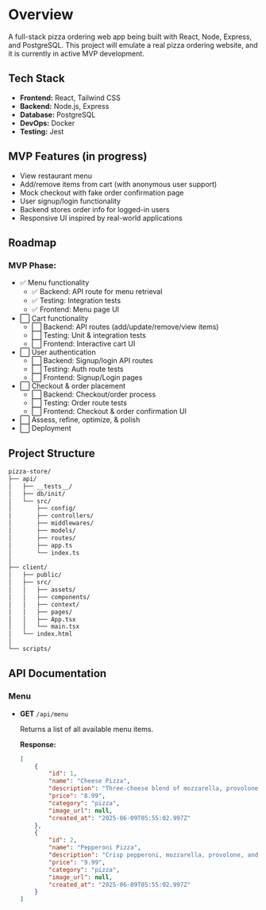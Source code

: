 # Overview

A full-stack pizza ordering web app being built with React, Node, Express, and PostgreSQL. This project will emulate a real pizza ordering website, and it is currently in active MVP development.

## Tech Stack

- **Frontend:** React, Tailwind CSS
- **Backend:** Node.js, Express
- **Database:** PostgreSQL
- **DevOps:** Docker
- **Testing:** Jest

## MVP Features (in progress)

- View restaurant menu
- Add/remove items from cart (with anonymous user support)
- Mock checkout with fake order confirmation page
- User signup/login functionality
- Backend stores order info for logged-in users
- Responsive UI inspired by real-world applications

## Roadmap

### MVP Phase:

- ✅ Menu functionality
    - ✅ Backend: API route for menu retrieval
    - ✅ Testing: Integration tests
    - ✅ Frontend: Menu page UI
- ⬜ Cart functionality
    - ⬜ Backend: API routes (add/update/remove/view items)
    - ⬜ Testing: Unit & integration tests
    - ⬜ Frontend: Interactive cart UI
- ⬜ User authentication
    - ⬜ Backend: Signup/login API routes
    - ⬜ Testing: Auth route tests
    - ⬜ Frontend: Signup/Login pages
- ⬜ Checkout & order placement
    - ⬜ Backend: Checkout/order process
    - ⬜ Testing: Order route tests
    - ⬜ Frontend: Checkout & order confirmation UI
- ⬜ Assess, refine, optimize, & polish
- ⬜ Deployment

## Project Structure

```bash
pizza-store/
├── api/
│   ├── __tests__/
│   ├── db/init/
│   └── src/
│       ├── config/
│       ├── controllers/
│       ├── middlewares/
│       ├── models/
│       ├── routes/
│       ├── app.ts
│       └── index.ts
│
├── client/
│   ├── public/
│   ├── src/
│   │   ├── assets/
│   │   ├── components/
│   │   ├── context/
│   │   ├── pages/
│   │   ├── App.tsx
│   │   └── main.tsx
│   └── index.html
│
└── scripts/
```

## API Documentation

### Menu

- **GET** `/api/menu`

    Returns a list of all available menu items.

    **Response:**

    ```json
    [
    	{
    		"id": 1,
    		"name": "Cheese Pizza",
    		"description": "Three-cheese blend of mozzarella, provolone, and parmesan.",
    		"price": "8.99",
    		"category": "pizza",
    		"image_url": null,
    		"created_at": "2025-06-09T05:55:02.997Z"
    	},
    	{
    		"id": 2,
    		"name": "Pepperoni Pizza",
    		"description": "Crisp pepperoni, mozzarella, provolone, and parmesan.",
    		"price": "9.99",
    		"category": "pizza",
    		"image_url": null,
    		"created_at": "2025-06-09T05:55:02.997Z"
    	}
    ]
    ```
